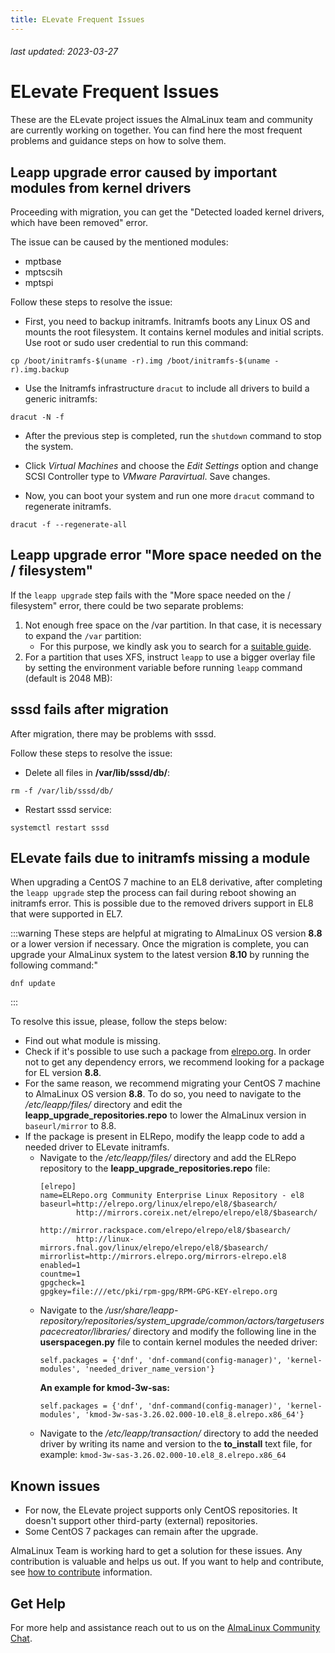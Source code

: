 ```yaml
---
title: ELevate Frequent Issues
---
```


###### last updated: 2023-03-27

# ELevate Frequent Issues

These are the ELevate project issues the AlmaLinux team and community are currently working on together. You can find here the most frequent problems and guidance steps on how to solve them.

## Leapp upgrade error caused by important modules from kernel drivers

Proceeding with migration, you can get the "Detected loaded kernel drivers, which have been removed" error. 

The issue can be caused by the mentioned modules: 
* mptbase
* mptscsih 
* mptspi

Follow these steps to resolve the issue:

* First, you need to backup initramfs. Initramfs boots any Linux OS and mounts the root filesystem. It contains kernel modules and initial scripts. Use root or sudo user credential to run this command:

```
cp /boot/initramfs-$(uname -r).img /boot/initramfs-$(uname -r).img.backup
```

* Use the Initramfs infrastructure `dracut` to include all drivers to build a generic initramfs:

```
dracut -N -f
```

* After the previous step is completed, run the `shutdown` command to stop the system. 

* Click *Virtual Machines* and choose the *Edit Settings* option and change SCSI Controller type to *VMware Paravirtual*. Save changes.

* Now, you can boot your system and run one more `dracut` command to regenerate initramfs. 

```
dracut -f --regenerate-all
```

## Leapp upgrade error "More space needed on the / filesystem"

If the `leapp upgrade` step fails with the "More space needed on the / filesystem" error, there could be two separate problems:
 1. Not enough free space on the /var partition. In that case, it is necessary to expand the `/var` partition:
    * For this purpose, we kindly ask you to search for a [suitable guide](https://docs.icdc.io/en/compute/faq/extenddisk/).
 2. For a partition that uses XFS, instruct `leapp` to use a bigger overlay file by setting the environment variable before running `leapp` command (default is 2048 MB):

## sssd fails after migration

After migration, there may be problems with sssd.

Follow these steps to resolve the issue:

* Delete all files in **/var/lib/sssd/db/**:

```
rm -f /var/lib/sssd/db/
```

* Restart sssd service: 

```
systemctl restart sssd
```

## ELevate fails due to initramfs missing a module

When upgrading a CentOS 7 machine to an EL8 derivative, after completing the `leapp upgrade` step the process can fail during reboot showing an initramfs error. This is possible due to the removed drivers support in EL8 that were supported in EL7. 

:::warning
These steps are helpful at migrating to AlmaLinux OS version **8.8** or a lower version if necessary. Once the migration is complete, you can upgrade your AlmaLinux system to the latest version **8.10** by running the following command:"
  ```
  dnf update
  ```
:::

To resolve this issue, please, follow the steps below: 
* Find out what module is missing. 
* Check if it's possible to use such a package from [elrepo.org](https://elrepo.org/wiki/doku.php?id=deviceids). In order not to get any dependency errors, we recommend looking for a package for EL version **8.8**. 
* For the same reason, we recommend migrating your CentOS 7 machine to AlmaLinux OS version **8.8**. To do so, you need to navigate to the */etc/leapp/files/* directory and edit the **leapp_upgrade_repositories.repo** to lower the AlmaLinux version in `baseurl/mirror` to 8.8.
* If the package is present in ELRepo, modify the leapp code to add a needed driver to ELevate initramfs. 
    * Navigate to the */etc/leapp/files/* directory and add the ELRepo repository to the **leapp_upgrade_repositories.repo** file:
       ```
       [elrepo]
       name=ELRepo.org Community Enterprise Linux Repository - el8
       baseurl=http://elrepo.org/linux/elrepo/el8/$basearch/
               http://mirrors.coreix.net/elrepo/elrepo/el8/$basearch/
               http://mirror.rackspace.com/elrepo/elrepo/el8/$basearch/
               http://linux-mirrors.fnal.gov/linux/elrepo/elrepo/el8/$basearch/
       mirrorlist=http://mirrors.elrepo.org/mirrors-elrepo.el8
       enabled=1
       countme=1
       gpgcheck=1
       gpgkey=file:///etc/pki/rpm-gpg/RPM-GPG-KEY-elrepo.org
       ```
    * Navigate to the */usr/share/leapp-repository/repositories/system_upgrade/common/actors/targetuserspacecreator/libraries/* directory and modify the following line in the **userspacegen.py** file to contain kernel modules the needed driver: 
      ```
      self.packages = {'dnf', 'dnf-command(config-manager)', 'kernel-modules', 'needed_driver_name_version'}
      ```
      **An example for kmod-3w-sas:**
      ```
      self.packages = {'dnf', 'dnf-command(config-manager)', 'kernel-modules', 'kmod-3w-sas-3.26.02.000-10.el8_8.elrepo.x86_64'}
      ```
    * Navigate to the */etc/leapp/transaction/* directory to add the needed driver by writing its name and version to the **to_install** text file, for example: `kmod-3w-sas-3.26.02.000-10.el8_8.elrepo.x86_64`

## Known issues 

* For now, the ELevate project supports only CentOS repositories. It doesn't support other third-party (external) repositories.
* Some CentOS 7 packages can remain after the upgrade.

AlmaLinux Team is working hard to get a solution for these issues. Any contribution is valuable and helps us out. If you want to help and contribute, see [how to contribute](/elevate/#how-to-contribute) information. 

## Get Help 

For more help and assistance reach out to us on the [AlmaLinux Community Chat](https://chat.almalinux.org/almalinux/channels/migration).
